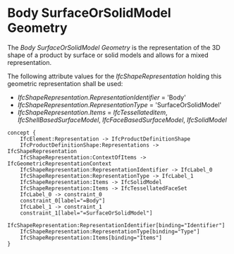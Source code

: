 Body SurfaceOrSolidModel Geometry
=================================

The _Body SurfaceOrSolidModel Geometry_ is the representation of the 3D shape of a product by surface or solid models and allows for a mixed representation.

The following attribute values for the _IfcShapeRepresentation_ holding this geometric representation shall be used:

* _IfcShapeRepresentation_._RepresentationIdentifier_ = 'Body'
* _IfcShapeRepresentation_._RepresentationType_ = 'SurfaceOrSolidModel'
* _IfcShapeRepresentation_._Items_ = _IfcTessellateditem_, _IfcShellBasedSurfaceModel_, _IfcFaceBasedSurfaceModel_, _IfcSolidModel_

```
concept {
    IfcElement:Representation -> IfcProductDefinitionShape
    IfcProductDefinitionShape:Representations -> IfcShapeRepresentation
    IfcShapeRepresentation:ContextOfItems -> IfcGeometricRepresentationContext
    IfcShapeRepresentation:RepresentationIdentifier -> IfcLabel_0
    IfcShapeRepresentation:RepresentationType -> IfcLabel_1
    IfcShapeRepresentation:Items -> IfcSolidModel
    IfcShapeRepresentation:Items -> IfcTessellatedFaceSet
    IfcLabel_0 -> constraint_0
    constraint_0[label="=Body"]
    IfcLabel_1 -> constraint_1
    constraint_1[label="=SurfaceOrSolidModel"]
    IfcShapeRepresentation:RepresentationIdentifier[binding="Identifier"]
    IfcShapeRepresentation:RepresentationType[binding="Type"]
    IfcShapeRepresentation:Items[binding="Items"]
}
```
